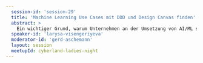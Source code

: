 ```yaml
---
  session-id: 'session-29'
  title: 'Machine Learning Use Cases mit DDD und Design Canvas finden'
  abstract: >
    Ein wichtiger Grund, warum Unternehmen an der Umsetzung von AI/ML scheitern, ist die Schwierigkeit, einen sinnvollen Use Case für ML zu identifizieren. Bei INNOQ haben wir einen Konzept für die Erkennung von ML Use Cases entwickelt und stellen unseren Prozess in diesem Vortrag vor. In den ersten zwei Phasen nutzen wir DDD Methoden wie EventStorming, um die Fachlichkeiten zu verstehen und potenzielle ML Tasks zu identifizieren. Das Ziel der zweiten Phase ist das ML-Projekt zu strukturieren und die Anforderungen zu klären. Dafür nutzen wir ein visuelles Framework: das ML Design Canvas. Dabei werden wichtige funktionale und qualitative Anforderungen für das ML-System spezifiziert.
  speaker-id: 'larysa-visengeriyeva'
  moderator-id: 'gerd-aschemann'
  layout: session
  meetupId: cyberland-ladies-night
---
```

